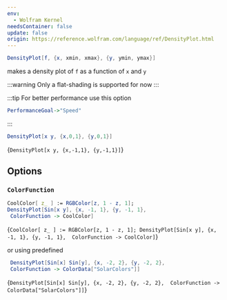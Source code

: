 ```yaml
---
env:
  - Wolfram Kernel
needsContainer: false
update: false
origin: https://reference.wolfram.com/language/ref/DensityPlot.html
---
```

```mathematica
DensityPlot[f, {x, xmin, xmax}, {y, ymin, ymax}]
```
makes a density plot of `f` as a function of `x` and `y`

:::warning
Only a flat-shading is supported for now
:::

:::tip
For better performance use this option
```mathematica
PerformanceGoal->"Speed"
```
:::


```mathematica
DensityPlot[x y, {x,0,1}, {y,0,1}]
```

<Wl >{`DensityPlot[x y, {x,-1,1}, {y,-1,1}]`}</Wl>

## Options

### `ColorFunction`

```mathematica
CoolColor[ z_ ] := RGBColor[z, 1 - z, 1];
DensityPlot[Sin[x y], {x, -1, 1}, {y, -1, 1}, 
 ColorFunction -> CoolColor]
```

<Wl >{`CoolColor[ z_ ] := RGBColor[z, 1 - z, 1];
DensityPlot[Sin[x y], {x, -1, 1}, {y, -1, 1}, 
 ColorFunction -> CoolColor]`}</Wl>

or using predefined

```mathematica
 DensityPlot[Sin[x] Sin[y], {x, -2, 2}, {y, -2, 2}, 
 ColorFunction -> ColorData["SolarColors"]]
```

<Wl >{`DensityPlot[Sin[x] Sin[y], {x, -2, 2}, {y, -2, 2}, 
 ColorFunction -> ColorData["SolarColors"]]`}</Wl>